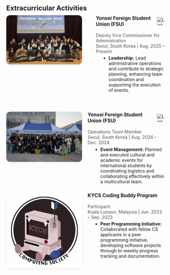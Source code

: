 <h2 id="extracurricular" style="margin-top: 40px; margin-bottom: 10px;">Extracurricular Activities</h2>
<div class="extracurricular-section" style="margin-bottom: 2em;">
  <div style="margin-bottom: 3.6em; display: flex; align-items: flex-start; gap: 44px;">
  <img src="./assets/img/photo_6282947558577474448_y.jpg" alt="FSU Deputy Vice Commissioner" style="width: 240px; height: auto; object-fit: contain; border-radius: 12px; box-shadow: 0 2px 8px rgba(0,0,0,0.07);">
    <div>
      <span style="display: flex; align-items: center; gap: 10px;">
        <strong style="font-size:1.1em;">Yonsei Foreign Student Union (FSU)</strong>
        <a href="https://www.linkedin.com/company/foreign-student-union-fsu/?originalSubdomain=kr" target="_blank" style="display:inline-flex;align-items:center;text-decoration:none;">
          <img src="https://cdn.jsdelivr.net/gh/devicons/devicon/icons/linkedin/linkedin-original.svg" alt="LinkedIn" style="width: 26px; height: 26px; margin-left: 2px; filter: grayscale(0.2);">
        </a>
      </span><br>
  <span style="color:#555;">Deputy Vice Commissioner for Administration</span><br>
  <span style="color:#555;">Seoul, South Korea | Aug. 2025 – Present</span>
      <ul style="margin: 0.3em 0 0.7em 1.2em;">
        <li><b>Leadership:</b> Lead administrative operations and contribute to strategic planning, enhancing team coordination and supporting the execution of events.</li>
      </ul>
    </div>
  </div>
  <div style="margin-bottom: 1.2em; display: flex; align-items: flex-start; gap: 18px;">
  <img src="./assets/img/photo_6282947558577474447_y.jpg" alt="FSU Operations Team" style="width: 240px; height: auto; object-fit: contain; border-radius: 12px; box-shadow: 0 2px 8px rgba(0,0,0,0.07);">
    <div>
      <span style="display: flex; align-items: center; gap: 10px;">
        <strong style="font-size:1.1em;">Yonsei Foreign Student Union (FSU)</strong>
        <a href="https://www.linkedin.com/company/foreign-student-union-fsu/?originalSubdomain=kr" target="_blank" style="display:inline-flex;align-items:center;text-decoration:none;">
          <img src="https://cdn.jsdelivr.net/gh/devicons/devicon/icons/linkedin/linkedin-original.svg" alt="LinkedIn" style="width: 26px; height: 26px; margin-left: 2px; filter: grayscale(0.2);">
        </a>
      </span><br>
  <span style="color:#555;">Operations Team Member</span><br>
  <span style="color:#555;">Seoul, South Korea | Aug. 2024 – Dec. 2024</span>
      <ul style="margin: 0.3em 0 0.7em 1.2em;">
        <li><b>Event Management:</b> Planned and executed cultural and academic events for international students by coordinating logistics and collaborating effectively within a multicultural team.</li>
      </ul>
    </div>
  </div>
  <div style="margin-bottom: 1.2em; display: flex; align-items: flex-start; gap: 18px;">
  <img src="./assets/img/photo_6282947558577474416_x.jpg" alt="KYCS Coding Buddy" style="width: 240px; height: auto; object-fit: contain; border-radius: 12px; box-shadow: 0 2px 8px rgba(0,0,0,0.07);">
    <div>
  <span style="display: flex; align-items: center; gap: 10px;">
    <strong style="font-size:1.1em;">KYCS Coding Buddy Program</strong>
    <a href="https://www.instagram.com/kycsociety/" target="_blank" style="display:inline-flex;align-items:center;text-decoration:none;">
      <i class="fab fa-instagram" style="font-size:1.25em; color:#E4405F; margin-left:2px;"></i>
    </a>
  </span><br>
  <span style="color:#555;">Participant</span><br>
  <span style="color:#555;">Kuala Lumpur, Malaysia | Jun. 2023 – Sep. 2023</span>
      <ul style="margin: 0.3em 0 0.7em 1.2em;">
        <li><b>Peer Programming Initiative:</b> Collaborated with fellow CS applicants in a peer programming initiative, developing software projects through bi-weekly progress tracking and documentation.</li>
      </ul>
    </div>
  </div>